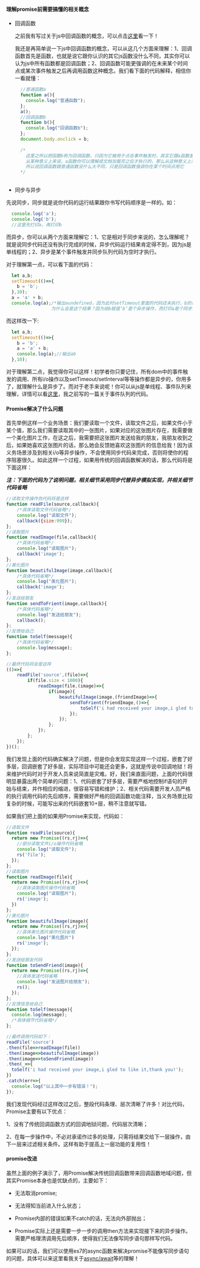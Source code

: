 #### 理解promise前需要搞懂的相关概念

* 回调函数

  之前我有写过关于js中回调函数的概念，可以点击[这里](https://github.com/woai30231/webDevDetails/tree/master/06)看一下！
  
  我还是再简单说一下js中回调函数的概念，可以从这几个方面来理解：1、回调函数首先是函数，也就是说它跟你认识的其它js函数没什么不同，其实你可以认为js中所有函数都是回调函数；2、回调函数可能更强调的在未来某个时间点或某次事件触发之后再调用函数这种概念。我们看下面的代码解释，相信你一看就懂：
  
  ```javascript
    //普通函数a
    function a(){
      console.log("普通函数");
    };
    a();
    //回调函数b
    function b(){
      console.log("回调函数b");
    };
    document.body.onclick = b;
    
    /*
      这里之所以把函数b称为回调函数，只因为它被用于点击事件触发时，其实它跟a函数差不多的，
      从某种意义上来说，a函数你可以理解成文档加载完之后才执行的，那么从这种意义上来说，a也可以说成回调函数
      所以说回调函数跟普通函数没什么大不同，只是回调函数强调你在某个时间点用它
    */
    
  ```
  
* 同步与异步

先说同步，同步就是说你代码的运行结果跟你书写代码顺序是一样的。如：

```javascript
  console.log('a');
  console.log('b');
  //这里先打印a，再打印b
```

而异步，你可以从两个方面来理解它：1、它是相对于同步来说的，怎么理解呢？就是说同步代码还没有执行完成的时候，异步代码运行结果肯定得不到，因为js是单线程的；2、异步是某个事件触发并同步队列代码为空时才执行。

对于理解第一点，可以看下面的代码：

```javascript
  let a,b;
  setTimeout(()=>{
    b = 'b';
  },10);
  a = 'a' + b;
  console.log(a);/*输出aundefined，因为此时setTimeout里面的代码还未执行，b的值为undefined,
                 为什么会是这个结果？因为给b赋值‘b’是个异步操作，而打印a是个同步操作，同步操作还没有执行完成，是拿不到异步执行结果的，*/
```

而这样改一下:

```javascript
  let a,b;
  setTimeout(()=>{
    b = 'b';
    a = 'a' + b;
    console.log(a);//输出ab
  },10);
```

对于理解第二点，我觉得你可以这样！初学者你只要记住，所有dom中的事件触发的调用、所有i/o操作以及setTimeout/setInterval等等操作都是异步的，你用多了，就理解什么是异步了。而对于老手来说呢！你可以从js是单线程、事件队列来理解，详情可以看[这里](https://github.com/woai30231/webDevDetails/blob/master/16/readme.md)，我之前写的一篇关于事件队列的代码。

#### Promise解决了什么问题

首先举例这样一个业务场景：我们要读取一个文件，读取文件之后，如果文件小于某个值，那么我们需要读取其中的一张图片，如果对应的这张图片存在，我需要做一个美化图片工作，在这之后，我需要把这张图片发送给我的朋友，我朋友收到之后，如果她喜欢这张图片的话，那么她会反馈她喜欢这张图片的信息给我！因为该义务场景涉及到相关i/o等异步操作，不会使用同步代码来完成，否则将使你的程序阻塞很久。如此这样一个过程，如果用传统的回调函数解决的话，那么代码将是下面这样：

***注：下面的代码为了说明问题，相关细节采用同步代替异步模拟实现，并相关细节代码省略***

```javascript
//读取文件操作伪代码将是这样
function readFile(source,callback){
    /*具体读取文件代码省略*/
    console.log("读取文件");
    callback({size:999});
};
//读取图片
function readImage(file,callback){
    /*具体代码省略*/
    console.log("读取图片");
    callback('image');
};
//美化图片
function beautifulImage(image,callback){
    /*具体代码省略*/
    console.log("美化图片");
    callback('image');
};
//发送给朋友
function sendToFrient(image,callback){
    /*具体代码省略*/
    console.log("发送给朋友");
    callback();
};
//反馈给自己
function toSelf(message){
    /*具体代码省略*/
    console.log(message);
};

//最终代码将会是这样
(()=>{
    readFile('source',(file)=>{
        if(file.size < 1000){
            readImage(file,(image)=>{
                if(image){
                    beautifulImage(image,(friendImage)=>{
                        sendToFrient(friendImage,()=>{
                            toSelf('i had received your image,i gled to like it,thank you!');
                        });
                    });
                };
            });
        };
    });
})();
```
我们发现上面的代码确实解决了问题，但是你会发现实现这样一个过程，嵌套了好多层，回调嵌套了好多层，实际项目中可能还会更多，这就是传说中回调地狱！将来维护代码时对于开发人员来说简直是灾难。好，我们来直面问题，上面的代码很明显暴露出两个简单的问题：1、代码嵌套了好多层，需要严格地控制if语句的开始与结束，并作相应的缩进，很容易写错和维护；2、相关代码需要开发人员严格的执行调用代码的先后顺序，需要做好严格的回调函数功能注释，当义务场景比较复杂的时候，可能写出来的代码嵌套10+层，稍不注意就写错。

如果我们把上面的如果用Promise来实现，代码如：

```javascript
//读取文件
function readFile(source){
  return new Promise((rs,rj)=>{
    //部分读取文件i/o操作代码省略
    console.log("读取文件");
    rs('file');    
  });
};
//读取图片
function readImage(file){
  return new Promise((rs,rj)=>{
    //具体读取图片操作代码省略
    console.log("读取图片");
    rs('image');
  })
};
//美化图片
function beautifulImage(image){
  return new Promise((rs,rj)=>{
    //具体美化图片操作代码省略
    console.log("美化图片")
    rs('image');
  });
};
//发送给朋友代码
function toSendFriend(image){
  return new Promise((rs,rj)=>{
    //具体发送代码省略
    console.log("发送图片给朋友");
    rs();
  });
};
//反馈信息给自己
function toSelf(message){
  console.log(message);
  /*具体细节代码省略*/
};

//最终调用代码如下：
readFile('source')
.then(file=>readImage(file))
.then(image=>beautifulImage(image))
.then(image=>toSendFriend(image))
.then(_=>{
  toSelf('i had received your image,i gled to like it,thank you!');
})
.catch(err=>{
  console.log("以上其中一步有错误！");
});
```
我们发现代码经过这样改过之后，整段代码条理、层次清晰了许多！对比代码，Promise主要有以下优点：


  1、没有了传统回调函数方式的回调地狱问题，代码层次清晰；
  
  2、在每一步操作中，不必对承诺作过多的处理，只需将结果交给下一层操作，由下一层来过滤相关条件。这样有助于提高上一层功能的复用性！

#### promise改进

虽然上面的例子演示了，用Promise解决传统回调函数带来回调函数地域问题，但其实Promise本身也是优缺点的，主要如下：

* 无法取消promise;

* 无法得知当前进入什么状态；

* Promise内部的错误如果不catch的话，无法向外部抛出；

* Promise实际上还是需要一步一步的调用then方法来实现接下来的异步操作。需要严格理清调用先后顺序，使得我们无法像写同步语句那样写代码。

如果可以的话，我们可以使用es7的async函数来解决promise不能像写同步语句的问题，具体可以来这里看我关于[async/await](https://github.com/woai30231/es6-note/blob/master/article/007.md)等的理解！

